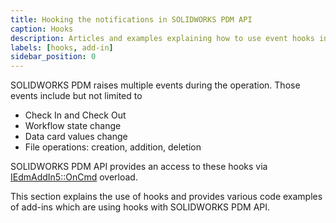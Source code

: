 ```yaml
---
title: Hooking the notifications in SOLIDWORKS PDM API
caption: Hooks
description: Articles and examples explaining how to use event hooks in SOLIDWORKS PDM add-in from API
labels: [hooks, add-in]
sidebar_position: 0
---
```

SOLIDWORKS PDM raises multiple events during the operation. Those events include but not limited to

* Check In and Check Out
* Workflow state change
* Data card values change
* File operations: creation, addition, deletion

SOLIDWORKS PDM API provides an access to these hooks via [IEdmAddIn5::OnCmd](https://help.solidworks.com/2018/english/api/epdmapi/epdm.interop.epdm~epdm.interop.epdm.iedmaddin5~oncmd.html) overload.

This section explains the use of hooks and provides various code examples of add-ins which are using hooks with SOLIDWORKS PDM API.
